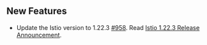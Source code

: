 ## New Features

- Update the Istio version to 1.22.3 [#958](https://github.com/kyma-project/istio/pull/958). Read [Istio 1.22.3 Release Announcement](https://istio.io/latest/news/releases/1.22.x/announcing-1.22.3/).
